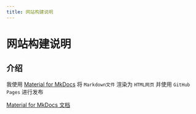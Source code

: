 ```yaml
---
title: 网站构建说明
---
```


# 网站构建说明

## 介绍

我使用 [Material for MkDocs](https://github.com/squidfunk/mkdocs-material) 将 `Markdown文件` 渲染为 `HTML网页` 并使用 `GitHub Pages` 进行发布

[Material for MkDocs 文档](https://squidfunk.github.io/mkdocs-material/)

<!-- 详情可以查看[GitHub Pages 个人网站构建与发布](https://www.bilibili.com/video/BV1hL4y1w72r) -->

<!-- ## 仓库

此网站的 Markdown源文件 存储在 [Yang-Xijie/yang-xijie.github.io](https://github.com/Yang-Xijie/yang-xijie.github.io)

如果你希望提出一些建议，可以：

- 在 [Issues](https://github.com/Yang-Xijie/yang-xijie.github.io/issues)板块 提出问题
- 在 [Pull requests](https://github.com/Yang-Xijie/yang-xijie.github.io/pulls)板块 修改源文件
- 点击文章标题右侧的编辑按钮对文章进行修改 -->
